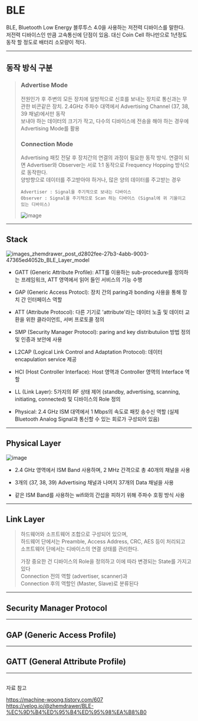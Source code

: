# BLE
BLE, Bluetooth Low Energy 블루투스 4.0을 사용하는 저전력 디바이스를 말한다.  
저전력 디바이스인 만큼 고속통신에 단점이 있음. 대신 Coin Cell 하나만으로 1년정도 동작 할 정도로 배터리 소모량이 적다.   
***


## 동작 방식 구분 
> ### Advertise Mode 
> 전원인가 후 주변의 모든 장치에 일방적으로 신호를 보내는 장치로 통신과는 무관한 비콘같은 장치. 2.4GHz 주파수 대역에서 Advertising Channel (37, 38, 39 채널)에서만 동작  
> 보내야 하는 데이터의 크기가 작고, 다수의 디바이스에 전송을 해야 하는 경우에 Advertising Mode를 활용  
>
>
> ### Connection Mode
> Advertising 패킷 전달 후 장치간의 연결의 과정이 필요한 동작 방식. 연결이 되면 Advertiser와 Observer는 서로 1:1 동작으로 Frequency Hopping 방식으로 동작한다.   
> 양방향으로 데이터를 주고받아야 하거나, 많은 양의 데이터를 주고받는 경우  
> ```
> Advertiser : Signal을 주기적으로 보내는 디바이스
> Observer : Signal을 주기적으로 Scan 하는 디바이스 (Signal에 귀 기울이고 있는 디바이스)
> ```   
> ![image](https://github.com/jinjin2e/BLE/assets/93366905/3c8892d4-79ac-4272-980d-dcaa302761a6)
***
## Stack
![images_zhemdrawer_post_d2802fee-27b3-4abb-9003-47365ed4052b_BLE_Layer_model](https://github.com/jinjin2e/BLE/assets/93366905/f174f189-e532-4321-b6a4-758e93ca6afd)



- GATT (Generic Attribute Profile): ATT를 이용하는 sub-procedure를 정의하는 프레임워크, ATT 영역에서 읽어 들인 서비스의 기능 수행

- GAP (Generic Access Protocl): 장치 간의 paring과 bonding 사용을 통해 장치 간 인터페이스 역할

- ATT (Attribute Protocol): 다른 기기로 'attribute'라는 데이터 노출 및 데이터 교환을 위한 클라이언트, 서버 프로토콜 정의

- SMP (Security Manager Protocol): paring and key distributuiion 방법 정의 및 인증과 보안에 사용

- L2CAP (Logical Link Control and Adaptation Protocol): 데이터 encapulation service 제공   

- HCI (Host Controller Interface): Host 영역과 Controller 영역의 Interface 역할

- LL (Link Layer): 5가지의 RF 상태 제어 (standby, advertising, scanning, initiating, connected) 및 디바이스의 Role 정의

- Physical: 2.4 GHz ISM 대역에서 1 Mbps의 속도로 패킷 송수신 역할 (실제 Bluetooth Analog Signal과 통신할 수 있는 회로가 구성되어 있음)
***
## Physical Layer
![image](https://github.com/jinjin2e/what_is_a_BLE-KOR-/assets/93366905/d71875e6-dd38-42ea-9994-235b65d7e896)
- 2.4 GHz 영역에서 ISM Band 사용하며, 2 MHz 간격으로 총 40개의 채널을 사용

- 3개의 (37, 38, 39) Advertising 채널과 나머지 37개의 Data 채널을 사용

- 같은 ISM Band를 사용하는 wifi와의 간섭을 피하기 위해 주파수 호핑 방식 사용
***
## Link Layer
> 하드웨어와 소프트웨어 조합으로 구성되어 있으며,  
> 하드웨어 단에서는 Preamble, Access Address, CRC, AES 등이 처리되고  
> 소프트웨어 단에서는 디바이스의 연결 상태를 관리한다.  
>
>
> 가장 중요한 건 디바이스의 Role을 정의하고 이에 따라 변경되는 State를 가지고 있다  
> Connection 전의 역할 (advertiser, scanner)과  
> Connection 후의 역할인 (Master, Slave)로 분류된다  
***
## Security Manager Protocol 
***
## GAP (Generic Access Profile)
***
## GATT (General Attribute Profile)
***
## 
자료 참고 

https://machine-woong.tistory.com/607
https://velog.io/@zhemdrawer/BLE-%EC%9D%B4%ED%95%B4%ED%95%98%EA%B8%B0

 










 
